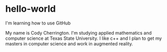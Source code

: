 # hello-world
I'm learning how to use GitHub

My name is Cody Cherrington. I'm studying applied mathematics and computer science at Texas State University.
I like c++ and I plan to get my masters in computer science and work in augmented reality.

